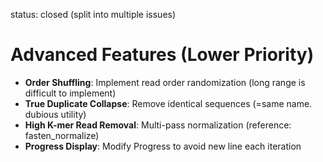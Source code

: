 status: closed
(split into multiple issues)
# Advanced Features (Lower Priority)

- **Order Shuffling**: Implement read order randomization (long range is difficult to implement)
- **True Duplicate Collapse**: Remove identical sequences (=same name. dubious utility)
- **High K-mer Read Removal**: Multi-pass normalization (reference: fasten_normalize)
- **Progress Display**: Modify Progress to avoid new line each iteration
